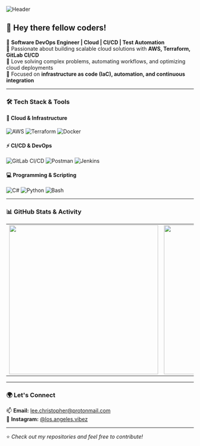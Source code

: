 ![Header](https://capsule-render.vercel.app/api?type=waving&color=0:003973,100:00b4db&height=200&section=header&text=Christopher%20Lee&fontSize=40&fontColor=ffffff)

## 👋 Hey there fellow coders!

🚀 **Software DevOps Engineer | Cloud | CI/CD | Test Automation**  
🔹 Passionate about building scalable cloud solutions with **AWS, Terraform, GitLab CI/CD**  
🔹 Love solving complex problems, automating workflows, and optimizing cloud deployments  
🔹 Focused on **infrastructure as code (IaC), automation, and continuous integration**  

---

### 🛠 Tech Stack & Tools

#### **🚀 Cloud & Infrastructure**
![AWS](https://img.shields.io/badge/AWS-232F3E?style=for-the-badge&logo=amazon-aws&logoColor=white)
![Terraform](https://img.shields.io/badge/Terraform-7B42BC?style=for-the-badge&logo=terraform&logoColor=white)
![Docker](https://img.shields.io/badge/Docker-2496ED?style=for-the-badge&logo=docker&logoColor=white)

#### **⚡ CI/CD & DevOps**
![GitLab CI/CD](https://img.shields.io/badge/GitLab%20CI%2FCD-FC6D26?style=for-the-badge&logo=gitlab&logoColor=white)
![Postman](https://img.shields.io/badge/Postman-FF6C37?style=for-the-badge&logo=postman&logoColor=white)
![Jenkins](https://img.shields.io/badge/Jenkins-D24939?style=for-the-badge&logo=jenkins&logoColor=white)

#### **💻 Programming & Scripting**
![C#](https://img.shields.io/badge/C%23-239120?style=for-the-badge&logo=c-sharp&logoColor=white)
![Python](https://img.shields.io/badge/Python-3776AB?style=for-the-badge&logo=python&logoColor=white)
![Bash](https://img.shields.io/badge/Bash-4EAA25?style=for-the-badge&logo=gnu-bash&logoColor=white)

---

### 📊 GitHub Stats & Activity

<table>
<tr>
<td>
<img src="https://github-readme-stats.vercel.app/api?username=christ0pherlee&show_icons=true&theme=github_dark&hide=issues,contribs" width="400px">
</td>
<td>
<img src="https://github-readme-streak-stats.vercel.app/?user=christ0pherlee&theme=github-dark-blue" width="400px">
</td>
</tr>
</table>

---

### 🌍 Let's Connect

📫 **Email:** lee.christopher@protonmail.com  
📸 **Instagram:** [@los.angeles.vibez](https://www.instagram.com/los.angeles.vibez/)

---

⭐️ *Check out my repositories and feel free to contribute!*
